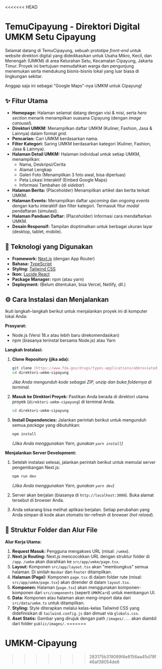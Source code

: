 <<<<<<< HEAD
# TemuCipayung - Direktori Digital UMKM Setu Cipayung

Selamat datang di TemuCipayung, sebuah prototipe *front-end* untuk website direktori digital yang didedikasikan untuk Usaha Mikro, Kecil, dan Menengah (UMKM) di area Kelurahan Setu, Kecamatan Cipayung, Jakarta Timur. Proyek ini bertujuan memudahkan warga dan pengunjung menemukan serta mendukung bisnis-bisnis lokal yang luar biasa di lingkungan sekitar.

Anggap saja ini sebagai "Google Maps"-nya UMKM untuk Cipayung!

## ✨ Fitur Utama

* **Homepage:** Halaman selamat datang dengan visi & misi, serta *hero section* menarik menampilkan suasana Cipayung (dengan *image carousel*).
* **Direktori UMKM:** Menampilkan daftar UMKM (Kuliner, Fashion, Jasa & Lainnya) dalam format *grid*.
* **Pencarian:** Cari UMKM berdasarkan nama.
* **Filter Kategori:** Saring UMKM berdasarkan kategori (Kuliner, Fashion, Jasa & Lainnya).
* **Halaman Detail UMKM:** Halaman individual untuk setiap UMKM, menampilkan:
    * Nama, Deskripsi/Cerita
    * Alamat Lengkap
    * Galeri Foto (Menampilkan 3 foto awal, bisa diperluas)
    * Peta Lokasi Interaktif (Embed Google Maps)
    * Informasi Tambahan (di *sidebar*)
* **Halaman Berita:** (Placeholder) Menampilkan artikel dan berita terkait UMKM.
* **Halaman Events:** Menampilkan daftar *upcoming* dan *ongoing events* dengan kartu interaktif dan filter kategori. Termasuk fitur *modal* pendaftaran (simulasi).
* **Halaman Panduan Daftar:** (Placeholder) Informasi cara mendaftarkan UMKM.
* **Desain Responsif:** Tampilan dioptimalkan untuk berbagai ukuran layar (desktop, tablet, mobile).

## 🚀 Teknologi yang Digunakan

* **Framework:** [Next.js](https://nextjs.org/) (dengan App Router)
* **Bahasa:** [TypeScript](https://www.typescriptlang.org/)
* **Styling:** [Tailwind CSS](https://tailwindcss.com/)
* **Ikon:** [Lucide React](https://lucide.dev/)
* **Package Manager:** npm (atau yarn)
* **Deployment:** (Belum ditentukan, bisa Vercel, Netlify, dll.)

## ⚙️ Cara Instalasi dan Menjalankan

Ikuti langkah-langkah berikut untuk menjalankan proyek ini di komputer lokal Anda:

**Prasyarat:**

* Node.js (Versi 18.x atau lebih baru direkomendasikan)
* npm (biasanya terinstal bersama Node.js) atau Yarn

**Langkah Instalasi:**

1.  **Clone Repository (jika ada):**
    ```bash
    git clone [https://www.fda.gov/drugs/types-applications/abbreviated-new-drug-application-anda](https://www.fda.gov/drugs/types-applications/abbreviated-new-drug-application-anda)
    cd direktori-umkm-cipayung
    ```
    *Jika Anda mengunduh kode sebagai ZIP, unzip dan buka foldernya di terminal.*

2.  **Masuk ke Direktori Proyek:**
    Pastikan Anda berada di direktori utama proyek (`direktori-umkm-cipayung`) di terminal Anda.
    ```bash
    cd direktori-umkm-cipayung
    ```

3.  **Install Dependencies:**
    Jalankan perintah berikut untuk mengunduh semua *package* yang dibutuhkan:
    ```bash
    npm install
    ```
    *(Jika Anda menggunakan Yarn, gunakan `yarn install`)*

**Menjalankan Server Development:**

1.  Setelah instalasi selesai, jalankan perintah berikut untuk memulai server pengembangan Next.js:
    ```bash
    npm run dev
    ```
    *(Jika Anda menggunakan Yarn, gunakan `yarn dev`)*

2.  Server akan berjalan (biasanya di `http://localhost:3000`). Buka alamat tersebut di browser Anda.

3.  Anda sekarang bisa melihat aplikasi berjalan. Setiap perubahan yang Anda simpan di kode akan otomatis ter-refresh di browser (*hot reload*).

## 📁 Struktur Folder dan Alur File

**Alur Kerja Utama:**

1.  **Request Masuk:** Pengguna mengakses URL (misal: `/umkm`).
2.  **Next.js Routing:** Next.js mencocokkan URL dengan struktur folder di `/app`. `/umkm` akan diarahkan ke `src/app/umkm/page.tsx`.
3.  **Layout:** Komponen `src/app/layout.tsx` akan "membungkus" semua halaman. Di sinilah `Navbar` dan `Footer` ditampilkan.
4.  **Halaman (Page):** Komponen `page.tsx` di dalam folder rute (misal: `src/app/umkm/page.tsx`) akan dirender di dalam `layout.tsx`.
5.  **Komponen:** Halaman (`page.tsx`) akan menggunakan komponen-komponen dari `src/components` (seperti `UMKMCard`) untuk membangun UI.
6.  **Data:** Komponen atau halaman akan meng-import data dari `src/data/umkm.ts` untuk ditampilkan.
7.  **Styling:** Style diterapkan melalui kelas-kelas Tailwind CSS yang didefinisikan di `tailwind.config.js` dan dimuat via `globals.css`.
8.  **Aset Statis:** Gambar yang dirujuk dengan path `/images/...` akan diambil dari folder `public/images/`.
=======
# UMKM-Cipayung
>>>>>>> 283175b319089f4e8156aa45d78f46af38054de6
